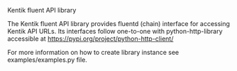 Kentik fluent API library

The Kentik fluent API library provides fluentd (chain) interface for accessing Kentik API URLs. Its interfaces follow one-to-one with python-http-library accessible at https://pypi.org/project/python-http-client/ 

For more information on how to create library instance see examples/examples.py file.
